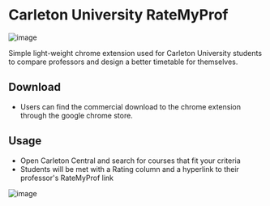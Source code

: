 # Carleton University RateMyProf
![image](https://github.com/AidanStran/CarletonU-RMP/assets/121579270/0a429ebb-93ef-4ef6-93cd-e15586f849ac)

Simple light-weight chrome extension used for Carleton University students to compare professors and design a better timetable for themselves.

## Download
- Users can find the commercial download to the chrome extension through the google chrome store.



## Usage
- Open Carleton Central and search for courses that fit your criteria
- Students will be met with a Rating column and a hyperlink to their professor's RateMyProf link

![image](https://github.com/AidanStran/CarletonU-RMP/assets/121579270/9df99267-42c4-4e95-b9a0-78d03697d9a8)

